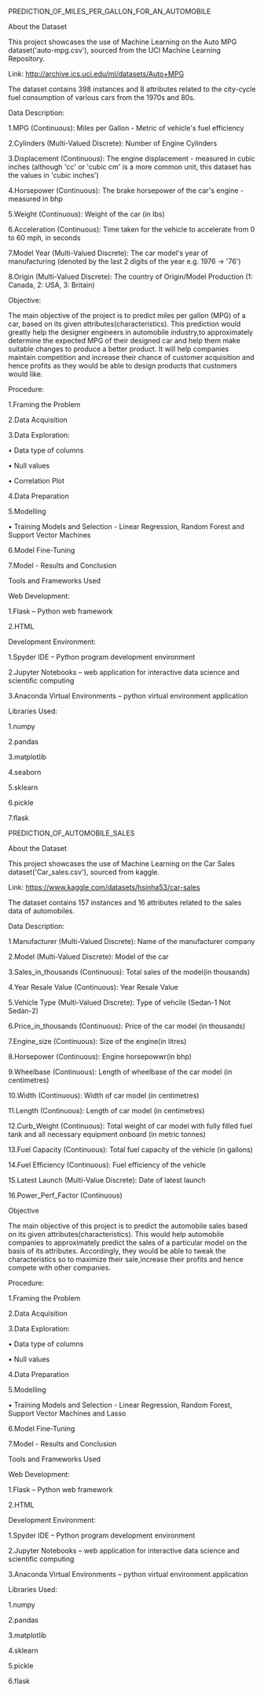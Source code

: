 PREDICTION_OF_MILES_PER_GALLON_FOR_AN_AUTOMOBILE

About the Dataset

This project showcases the use of Machine Learning on the Auto MPG dataset('auto-mpg.csv'), sourced from the UCI Machine Learning Repository.

Link: http://archive.ics.uci.edu/ml/datasets/Auto+MPG

The dataset contains 398 instances and 8 attributes related to the city-cycle fuel consumption of various cars from the 1970s and 80s.



Data Description:

1.MPG (Continuous): Miles per Gallon - Metric of vehicle's fuel efficiency

2.Cylinders (Multi-Valued Discrete): Number of Engine Cylinders

3.Displacement (Continuous): The engine displacement - measured in cubic inches (although 'cc' or 'cubic cm' is a more common unit, this dataset has the values in 'cubic inches')

4.Horsepower (Continuous): The brake horsepower of the car's engine - measured in bhp

5.Weight (Continuous): Weight of the car (in lbs)

6.Acceleration (Continuous): Time taken for the vehicle to accelerate from 0 to 60 mph, in seconds

7.Model Year (Multi-Valued Discrete): The car model's year of manufacturing (denoted by the last 2 digits of the year e.g. 1976 -> '76')

8.Origin (Multi-Valued Discrete): The country of Origin/Model Production (1: Canada, 2: USA, 3: Britain)



Objective:

The main objective of the project is to predict miles per gallon (MPG) of a car, based on its given attributes(characteristics).
This prediction would greatly help the designer engineers in automobile industry,to approximately determine the expected MPG of their designed car and help them make suitable changes to produce a better product. It will help companies maintain competition and increase their chance of customer acquisition and hence profits  as they would be able to design products that customers would like.



Procedure:

1.Framing the Problem

2.Data Acquisition

3.Data Exploration:

• Data type of columns

• Null values

• Correlation Plot

4.Data Preparation

5.Modelling

• Training Models and Selection - Linear Regression, Random Forest and Support Vector Machines

6.Model Fine-Tuning

7.Model - Results and Conclusion


Tools and Frameworks Used

Web Development:

1.Flask – Python web framework

2.HTML

Development Environment:

1.Spyder IDE – Python program development environment

2.Jupyter Notebooks – web application for interactive data science and scientific computing

3.Anaconda Virtual Environments – python virtual environment application

Libraries Used:

1.numpy

2.pandas

3.matplotlib

4.seaborn

5.sklearn

6.pickle

7.flask














PREDICTION_OF_AUTOMOBILE_SALES

About the Dataset

This project showcases the use of Machine Learning on the Car Sales dataset('Car_sales.csv'), sourced from kaggle. 

Link: https://www.kaggle.com/datasets/hsinha53/car-sales

The dataset contains 157 instances and 16 attributes related to the sales data of automobiles.


Data Description:

1.Manufacturer (Multi-Valued Discrete): Name of the manufacturer company

2.Model (Multi-Valued Discrete): Model of the car

3.Sales_in_thousands (Continuous): Total sales of the model(in thousands)

4.Year Resale Value (Continuous): Year Resale Value

5.Vehicle Type (Multi-Valued Discrete): Type of vehcile (Sedan-1 Not Sedan-2)

6.Price_in_thousands (Continuous): Price of the car model (in thousands)

7.Engine_size (Continuous): Size of the engine(in litres)

8.Horsepower (Continuous): Engine horsepowwr(in bhp)

9.Wheelbase (Continuous): Length of wheelbase of the car model (in centimetres)

10.Width (Continuous): Width of car model (in centimetres)

11.Length (Continuous): Length of car model (in centimetres)

12.Curb_Weight (Continuous): Total weight of car model with fully filled fuel tank and all necessary equipment onboard (in metric tonnes)

13.Fuel Capacity (Continuous): Total fuel capacity of the vehicle (in gallons)

14.Fuel Efficiency (Continuous): Fuel efficiency of the vehicle 

15.Latest Launch (Multi-Value Discrete): Date of latest launch

16.Power_Perf_Factor (Continuous)

Objective

The main objective of this project is to predict the automobile sales based on its given attributes(characteristics).
This would help automobile companies to approximately predict the sales of a particular model on the basis of its attributes. Accordingly, they would be able to tweak the characteristics so to maximize their sale,increase their profits and hence compete with other companies.



Procedure:

1.Framing the Problem

2.Data Acquisition

3.Data Exploration:

• Data type of columns

• Null values

4.Data Preparation

5.Modelling

• Training Models and Selection - Linear Regression, Random Forest, Support Vector Machines and Lasso

6.Model Fine-Tuning

7.Model - Results and Conclusion


Tools and Frameworks Used

Web Development:

1.Flask – Python web framework

2.HTML

Development Environment:

1.Spyder IDE – Python program development environment

2.Jupyter Notebooks – web application for interactive data science and scientific computing

3.Anaconda Virtual Environments – python virtual environment application

Libraries Used:

1.numpy

2.pandas

3.matplotlib

4.sklearn

5.pickle

6.flask





